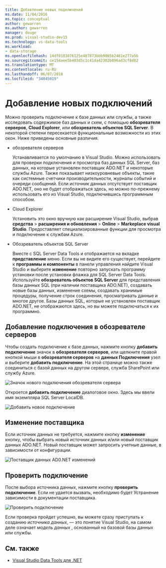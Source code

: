 ```yaml
---
title: Добавление новых подключений
ms.date: 11/04/2016
ms.topic: conceptual
author: gewarren
ms.author: gewarren
manager: douge
ms.prod: visual-studio-dev15
ms.technology: vs-data-tools
ms.workload:
- data-storage
ms.openlocfilehash: 14df0183076125e487873bbb9865b2481e277a5b
ms.sourcegitcommit: ce154aee5b403d5c1c41da42302b896ad3cf8d82
ms.translationtype: MT
ms.contentlocale: ru-RU
ms.lasthandoff: 06/07/2018
ms.locfileid: "34845019"
---
```

# <a name="add-new-connections"></a>Добавление новых подключений

Можно проверить подключение к базе данных или службы, а также исследовать содержимое баз данных и схем, с помощью **обозревателя серверов**, **Cloud Explorer**, или **обозреватель объектов SQL Server**. В некоторой степени пересекается функциональные возможности из этих окон. Ниже приведены основные различия.

- обозревателя серверов

   Устанавливается по умолчанию в Visual Studio. Можно использовать для проверки подключения и просмотра баз данных SQL Server, баз данных, на которые установлен поставщик ADO.NET и некоторые службы Azure. Также показывает низкоуровневые объекты, такие как системные счетчики производительности, журналы событий и очереди сообщений. Если источник данных отсутствует поставщик ADO.NET, оно не будет отображаться здесь, но можно по-прежнему использовать его из Visual Studio, подключившись программным способом.

- Cloud Explorer

   Установить это окно вручную как расширение Visual Studio, выбрав **средства** > **расширения и обновления** > **Online**  >  **Markeplace visual Studio**. Предоставляет специализированные функции для просмотра и подключение к службам Azure.

- Обозреватель объектов SQL Server

   Вместе с SQL Server Data Tools и отображается на вкладке **представление** меню. Если вы не видите его существует, перейдите к **программы и компоненты** в панели управления найдите Visual Studio и выберите **изменение** повторно запускать программу установки после установки флажка для SQL Server Data Tools. Используйте **обозреватель объектов SQL Server** для представления базы данных SQL (при наличии поставщика ADO.NET), создавать новые базы данных, изменение схемы, создавать хранимые процедуры, получение строк соединения, просматривать данные и многое другое. Базы данных SQL, которые не установлен поставщик ADO.NET, не отображаются здесь, но вы можете подключаться к их программно.

## <a name="add-a-connection-in-server-explorer"></a>Добавление подключения в обозревателе серверов

Чтобы создать подключение к базе данных, нажмите кнопку **добавить подключение** значок в **обозревателя серверов**, или щелкните правой кнопкой мыши в **обозревателя серверов** на **данных Подключения** узел и выберите **добавить подключение**. На этой странице можно также соединиться с базой данных на другом сервере, служба SharePoint или службу Azure.

![Значок нового подключения обозревателя сервера](../data-tools/media/raddata-server-explorer-new-connection-icon.png)

Откроется **добавить подключение** диалоговое окно. Здесь мы ввели имя экземпляра SQL Server LocalDB.

![Добавить новое подключение](../data-tools/media/raddata-add-new-connection-dialog.png)

## <a name="change-the-provider"></a>Изменение поставщика

Если источник данных не требуется, нажмите кнопку **изменение** кнопку, чтобы выбрать новый источник данных и/или новый поставщик данных ADO.NET. Новый поставщик может запросить учетные данные, в зависимости от конфигурации.

![Поставщик данных AD0.NET изменений](../data-tools/media/raddata-change-ad0.net-data-provider.png)

## <a name="test-the-connection"></a>Проверить подключение

После выбора источника данных, нажмите кнопку **проверить подключение**. Если не удается вызвать, необходимо будет Устранение зависимости в документации поставщика.

![Проверить подключение](../data-tools/media/raddata-test-connection.png)

Если проверка пройдет успешно, вы можете сразу приступать к созданию *источника данных*, — это понятие Visual Studio, на самом деле означает *модель данных* , основанный на базовой базы данных или службы.

## <a name="see-also"></a>См. также

- [Visual Studio Data Tools для .NET](../data-tools/visual-studio-data-tools-for-dotnet.md)